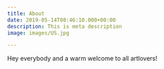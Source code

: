 ```yaml
---
title: About
date: 2019-05-14T08:46:10.000+00:00
description: This is meta description
image: images/US.jpg

---
```

Hey everybody and a warm welcome to all artlovers!

# 